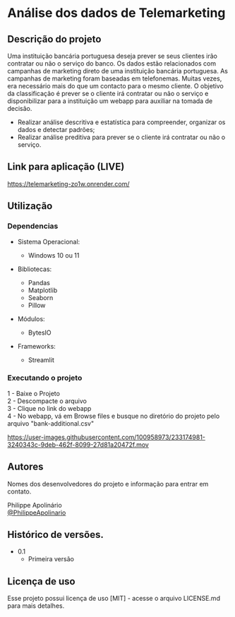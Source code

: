 # Análise dos dados de Telemarketing

## Descrição do projeto

Uma instituição bancária portuguesa deseja prever se seus clientes irão contratar ou não o serviço do banco.
Os dados estão relacionados com campanhas de marketing direto de uma instituição bancária portuguesa. As campanhas de marketing foram baseadas em telefonemas. Muitas vezes, era necessário mais do que um contacto para o mesmo cliente.
O objetivo da classificação é prever se o cliente irá contratar ou não o serviço e disponibilizar para a instituição um webapp para auxiliar na tomada de decisão.

* Realizar análise descritiva e estatística para compreender, organizar os dados e detectar padrões;  
* Realizar análise preditiva para prever se o cliente irá contratar ou não o serviço.  

## Link para aplicação (LIVE)
https://telemarketing-zo1w.onrender.com/

## Utilização

### Dependencias

* Sistema Operacional:
    * Windows 10 ou 11

* Bibliotecas:
    * Pandas
    * Matplotlib
    * Seaborn
    * Pillow
    
* Módulos:
    * BytesIO

* Frameworks:
    * Streamlit 

### Executando o projeto

 1 - Baixe o Projeto    
 2 - Descompacte o arquivo    
 3 - Clique no link do webapp    
 4 - No webapp, vá em Browse files e busque no diretório do projeto pelo arquivo "bank-additional.csv"    

https://user-images.githubusercontent.com/100958973/233174981-3240343c-9deb-462f-8099-27d81a20472f.mov

## Autores

Nomes dos desenvolvedores do projeto e informação para entrar em contato.

 Philippe Apolinário  
 [@PhilippeApolinario](https://www.linkedin.com/in/philipperapolinario/)

## Histórico de versões.

* 0.1
    * Primeira versão

## Licença de uso

Esse projeto possui licença de uso [MIT] - acesse o arquivo LICENSE.md para mais detalhes.
